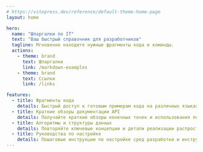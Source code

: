 ```yaml
---
# https://vitepress.dev/reference/default-theme-home-page
layout: home

hero:
  name: "Шпаргалки по IT"
  text: "Ваш быстрый справочник для разработчиков"
  tagline: Мгновенно находите нужные фрагменты кода и команды.
  actions:
    - theme: brand
      text: Шпаргалки
      link: /markdown-examples
    - theme: brand
      text: Ссылки
      link: /links

features:
  - title: Фрагменты кода
    details: Быстрый доступ к готовым примерам кода на различных языках программирования.
  - title: Краткие обзоры документации API
    details: Получайте краткие обзоры конечных точек и использования популярных API.
  - title: Алгоритмы и структуры данных
    details: Повторяйте ключевые концепции и детали реализации распространенных алгоритмов и структур данных.
  - title: Руководства по настройке
    details: Пошаговые инструкции по настройке сред разработки и инструментов.
---
```


